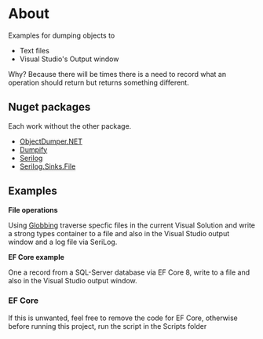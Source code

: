 ﻿# About

Examples for dumping objects to

- Text files
- Visual Studio's Output window

Why? Because there will be times there is a need to record what an operation should return but returns something different.

## Nuget packages

Each work without the other package.

- [ObjectDumper.NET](https://www.nuget.org/packages/ObjectDumper.NET/4.1.3?_src=template)
- [Dumpify](https://www.nuget.org/packages/Dumpify/0.6.3?_src=template)
- [Serilog](https://www.nuget.org/packages/Serilog/3.1.1?_src=template)
- [Serilog.Sinks.File](https://www.nuget.org/packages/Serilog.Sinks.File/5.0.0?_src=template)

## Examples

**File operations**

Using [Globbing](https://learn.microsoft.com/en-us/dotnet/core/extensions/file-globbing) traverse specfic files in the current Visual Solution and write a strong types container to a file and also in the Visual Studio output window and a log file via SeriLog.

**EF Core example**

One a record from a SQL-Server database via EF Core 8, write to a file and also in the Visual Studio output window.

### EF Core

If this is unwanted, feel free to remove the code for EF Core, otherwise before running this project, run the script in the Scripts folder

